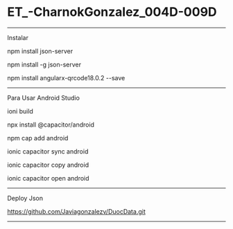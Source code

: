 # ET_-CharnokGonzalez_004D-009D
-------------------------------------
Instalar

npm install json-server

npm install -g json-server

npm install angularx-qrcode18.0.2 --save

-------------------------------------
Para Usar Android Studio

ioni build

npx install @capacitor/android

npm cap add android

ionic capacitor sync android

ionic capacitor copy android

ionic capacitor open android

--------------------------------------
Deploy Json

https://github.com/Javiagonzalezv/DuocData.git

---------------------------------------

